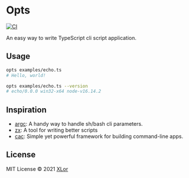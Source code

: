 # Opts

[![CI](https://github.com/yjl9903/Opts/actions/workflows/ci.yml/badge.svg)](https://github.com/yjl9903/Opts/actions/workflows/ci.yml)

An easy way to write TypeScript cli script application.

## Usage

```bash
opts examples/echo.ts
# Hello, world!

opts examples/echo.ts --version
# echo/0.0.0 win32-x64 node-v16.14.2
```

## Inspiration

+ [argc](https://github.com/sigoden/argc): A handy way to handle sh/bash cli parameters.
+ [zx](https://github.com/google/zx): A tool for writing better scripts
+ [cac](https://github.com/cacjs/cac): Simple yet powerful framework for building command-line apps.

## License

MIT License © 2021 [XLor](https://github.com/yjl9903)
